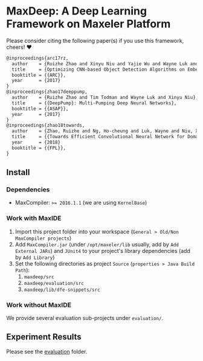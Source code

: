 # MaxDeep: A Deep Learning Framework on Maxeler Platform

Please consider citing the following paper(s) if you use this framework, cheers! :heart:

```tex
@inproceedings{arc17rz,
  author    = {Ruizhe Zhao and Xinyu Niu and Yajie Wu and Wayne Luk and Qiang Liu},
  title     = {Optimizing CNN-based Object Detection Algorithms on Embedded FPGA Platforms},
  booktitle = {{ARC}},
  year      = {2017}
}
@inproceedings{zhao17deeppump,
  author    = {Ruizhe Zhao and Tim Todman and Wayne Luk and Xinyu Niu},
  title     = {{DeepPump}: Multi-Pumping Deep Neural Networks},
  booktitle = {{ASAP}},
  year      = {2017}
}
@inproceedings{zhao18towards,
  author    = {Zhao, Ruizhe and Ng, Ho-cheung and Luk, Wayne and Niu, Xinyu},
  title     = {{Towards Efficient Convolutional Neural Network for Domain-Specific Applications on FPGA}},
  year      = {2018}
  booktitle = {{FPL}},
}
```

## Install

### Dependencies

* MaxCompiler: `>= 2016.1.1` (we are using `KernelBase`)

### Work with MaxIDE

1. Import this project folder into your workspace (`General > Old/Non MaxCompiler projects`)
2. Add `MaxCompiler.jar` (under `/opt/maxeler/lib` usually, add by `Add External JARs`) and `JUnit4` to your project's library dependencies (add by `Add Library`)
3. Set the following directories as project `Source` (`properties > Java Build Path`):
    1. `maxdeep/src`
    2. `maxdeep/evaluation/src`
    3. `maxdeep/lib/dfe-snippets/src`

### Work without MaxIDE

We provide several evaluation sub-projects under `evaluation/`.

## Experiment Results

Please see the [evaluation](evaluation) folder.
